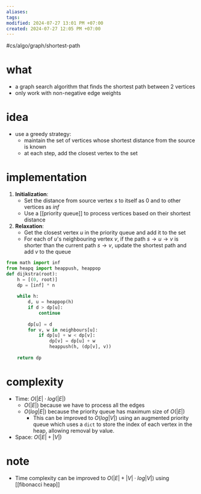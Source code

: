 ```yaml
---
aliases: 
tags: 
modified: 2024-07-27 13:01 PM +07:00
created: 2024-07-27 12:05 PM +07:00
---
```

#cs/algo/graph/shortest-path
# what
- a graph search algorithm that finds the shortest path between 2 vertices
- only work with non-negative edge weights

# idea
- use a greedy strategy:
	- maintain the set of vertices whose shortest distance from the source is known
	- at each step, add the closest vertex to the set
# implementation
1. **Initialization**: 
	- Set the distance from source vertex $s$ to itself as 0 and to other vertices as $inf$
	- Use a [[priority queue]] to process vertices based on their shortest distance
2. **Relaxation**: 
	- Get the closest vertex $u$ in the priority queue and add it to the set
	- For each of $u$'s neighbouring vertex $v$, if the path $s \rightarrow u \rightarrow v$ is shorter than the current path $s \rightarrow v$, update the shortest path and add $v$ to the queue
	
```python
from math import inf
from heapq import heappush, heappop
def dijkstra(root):
    h = [(0, root)]
    dp = [inf] * n
    
    while h:
        d, u = heappop(h)
        if d > dp[u]:
            continue
        
        dp[u] = d
        for v, w in neighbours[u]:
            if dp[u] + w < dp[v]:
                dp[v] = dp[u] + w
                heappush(h, (dp[v], v))
    
    return dp
```
# complexity
- Time: $O(|E| \cdot log(|E|)$
	- $O(|E|)$ because we have to process all the edges
	- $O(log|E|)$ because the priority queue has maximum size of $O(|E|)$
		- This can be improved to $O(log|V|)$ using an augmented priority queue which uses a `dict` to store the index of each vertex in the heap, allowing removal by value.
- Space: $O(|E| + |V|)$

# note
- Time complexity can be improved to $O(|E| + |V| \cdot log|V|)$ using [[fibonacci heap]]